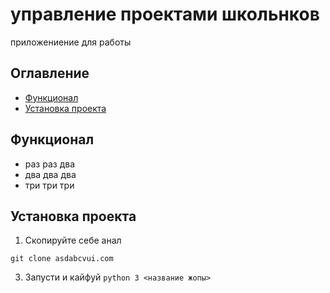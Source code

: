 # управление проектами школьнков

приложениение для работы

## Оглавление
- [Функционал](#Функционал)
- [Установка проекта](#установка-проекта)

## Функционал
- раз раз два
- два два два
- три три три

## Установка проекта
1. Скопируйте себе анал

 `git clone asdabcvui.com`

3. Запусти и кайфуй
`python 3 <название жопы>`